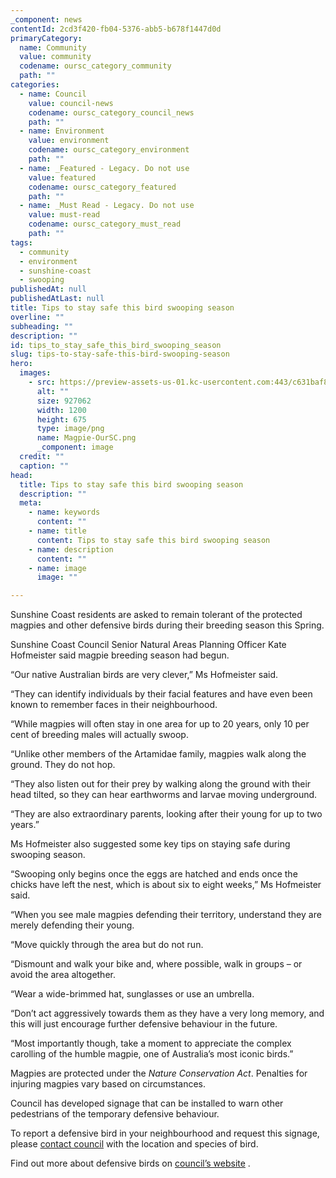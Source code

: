 ```yaml
---
_component: news
contentId: 2cd3f420-fb04-5376-abb5-b678f1447d0d
primaryCategory:
  name: Community
  value: community
  codename: oursc_category_community
  path: ""
categories:
  - name: Council
    value: council-news
    codename: oursc_category_council_news
    path: ""
  - name: Environment
    value: environment
    codename: oursc_category_environment
    path: ""
  - name: _Featured - Legacy. Do not use
    value: featured
    codename: oursc_category_featured
    path: ""
  - name: _Must Read - Legacy. Do not use
    value: must-read
    codename: oursc_category_must_read
    path: ""
tags:
  - community
  - environment
  - sunshine-coast
  - swooping
publishedAt: null
publishedAtLast: null
title: Tips to stay safe this bird swooping season
overline: ""
subheading: ""
description: ""
id: tips_to_stay_safe_this_bird_swooping_season
slug: tips-to-stay-safe-this-bird-swooping-season
hero:
  images:
    - src: https://preview-assets-us-01.kc-usercontent.com:443/c631baf8-1b46-001f-580c-d0001b68b4a8/7cf36908-cb6f-46cf-9f21-316959cc97ab/Magpie-OurSC.png
      alt: ""
      size: 927062
      width: 1200
      height: 675
      type: image/png
      name: Magpie-OurSC.png
      _component: image
  credit: ""
  caption: ""
head:
  title: Tips to stay safe this bird swooping season
  description: ""
  meta:
    - name: keywords
      content: ""
    - name: title
      content: Tips to stay safe this bird swooping season
    - name: description
      content: ""
    - name: image
      image: ""

---
```

Sunshine Coast residents are asked to remain tolerant of the protected magpies and other defensive birds during their breeding season this Spring.

Sunshine Coast Council Senior Natural Areas Planning Officer Kate Hofmeister said magpie breeding season had begun.

“Our native Australian birds are very clever,” Ms Hofmeister said.

“They can identify individuals by their facial features and have even been known to remember faces in their neighbourhood.

“While magpies will often stay in one area for up to 20 years, only 10 per cent of breeding males will actually swoop.

“Unlike other members of the Artamidae family, magpies walk along the ground. They do not hop.

“They also listen out for their prey by walking along the ground with their head tilted, so they can hear earthworms and larvae moving underground.

“They are also extraordinary parents, looking after their young for up to two years.”

Ms Hofmeister also suggested some key tips on staying safe during swooping season.

“Swooping only begins once the eggs are hatched and ends once the chicks have left the nest, which is about six to eight weeks,” Ms Hofmeister said.

“When you see male magpies defending their territory, understand they are merely defending their young.

“Move quickly through the area but do not run.

“Dismount and walk your bike and, where possible, walk in groups – or avoid the area altogether.

“Wear a wide-brimmed hat, sunglasses or use an umbrella.

“Don’t act aggressively towards them as they have a very long memory, and this will just encourage further defensive behaviour in the future.

“Most importantly though, take a moment to appreciate the complex carolling of the humble magpie, one of Australia’s most iconic birds.” 

Magpies are protected under the *Nature Conservation Act*. Penalties for injuring magpies vary based on circumstances.

Council has developed signage that can be installed to warn other pedestrians of the temporary defensive behaviour.

To report a defensive bird in your neighbourhood and request this signage, please [contact council](https://www.sunshinecoast.qld.gov.au/Council/Contact-Council)
&#x20;with the location and species of bird.

Find out more about defensive birds on [council’s website](https://www.sunshinecoast.qld.gov.au/Environment/Native-Animals/Defensive-Birds)
.
